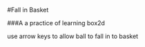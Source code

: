 #Fall in Basket

###A a practice of learning box2d

use arrow keys to allow ball to fall in to basket
